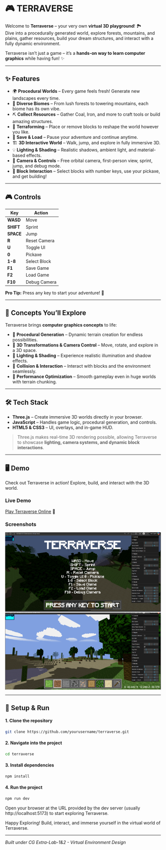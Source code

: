 # 🎮 TERRAVERSE

Welcome to **Terraverse** – your very own **virtual 3D playground**! 🏞️  
Dive into a procedurally generated world, explore forests, mountains, and plains, gather resources, build your dream structures, and interact with a fully dynamic environment.  

Terraverse isn’t just a game – it’s a **hands-on way to learn computer graphics** while having fun! ✨

---

## ✨ Features

- 🌍 **Procedural Worlds** – Every game feels fresh! Generate new landscapes every time.  
- 🌲 **Diverse Biomes** – From lush forests to towering mountains, each biome has its own vibe.  
- ⛏️ **Collect Resources** – Gather Coal, Iron, and more to craft tools or build amazing structures.  
- 🧱 **Terraforming** – Place or remove blocks to reshape the world however you like.  
- 💾 **Save & Load** – Pause your adventure and continue anytime.  
- 🏗️ **3D Interactive World** – Walk, jump, and explore in fully immersive 3D.  
- 💡 **Lighting & Shading** – Realistic shadows, ambient light, and material-based effects.  
- 🎥 **Camera & Controls** – Free orbital camera, first-person view, sprint, jump, and debug mode.  
- 🔨 **Block Interaction** – Select blocks with number keys, use your pickaxe, and get building!  

---

## 🎮 Controls

| Key | Action |
|-----|--------|
| **WASD** | Move |
| **SHIFT** | Sprint |
| **SPACE** | Jump |
| **R** | Reset Camera |
| **U** | Toggle UI |
| **0** | Pickaxe |
| **1-8** | Select Block |
| **F1** | Save Game |
| **F2** | Load Game |
| **F10** | Debug Camera |

**Pro Tip:** Press any key to start your adventure! 🚀

---

## 🧠 Concepts You’ll Explore

Terraverse brings **computer graphics concepts** to life:  

- 🔹 **Procedural Generation** – Dynamic terrain creation for endless possibilities.  
- 🔹 **3D Transformations & Camera Control** – Move, rotate, and explore in a 3D space.  
- 🔹 **Lighting & Shading** – Experience realistic illumination and shadow effects.  
- 🔹 **Collision & Interaction** – Interact with blocks and the environment seamlessly.  
- 🔹 **Performance Optimization** – Smooth gameplay even in huge worlds with terrain chunking.  

---

## 🛠 Tech Stack

- **Three.js** – Create immersive 3D worlds directly in your browser.  
- **JavaScript** – Handles game logic, procedural generation, and controls.  
- **HTML5 & CSS3** – UI, overlays, and in-game HUD.  

> Three.js makes real-time 3D rendering possible, allowing Terraverse to showcase **lighting, camera systems, and dynamic block interactions**.

---

## 🖥️ Demo

Check out Terraverse in action! Explore, build, and interact with the 3D world.  

### Live Demo
[Play Terraverse Online](https://your-demo-link.com) 🚀  

### Screenshots
![Terraverse Screenshot 1](screenshots/image1.png)  
![Terraverse Screenshot 2](screenshots/image2.png)  

---

## 📂 Setup & Run

#### 1. Clone the repository
```bash
git clone https://github.com/yourusername/terraverse.git
```
#### 2. Navigate into the project
```bash
cd terraverse
```
#### 3. Install dependencies
```bash
npm install
```
#### 4. Run the project
```bash
npm run dev
```
Open your browser at the URL provided by the dev server (usually http://localhost:5173) to start exploring Terraverse.


Happy Exploring! Build, interact, and immerse yourself in the virtual world of Terraverse.

---

*Built under CG Extra-Lab-1&2 - Virtual Environment Design*


